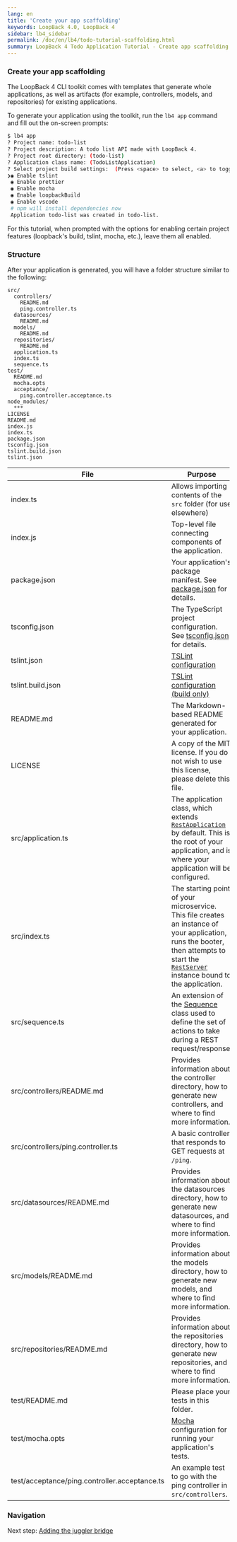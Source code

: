 ```yaml
---
lang: en
title: 'Create your app scaffolding'
keywords: LoopBack 4.0, LoopBack 4
sidebar: lb4_sidebar
permalink: /doc/en/lb4/todo-tutorial-scaffolding.html
summary: LoopBack 4 Todo Application Tutorial - Create app scaffolding
---
```


### Create your app scaffolding

The LoopBack 4 CLI toolkit comes with templates that generate whole
applications, as well as artifacts (for example, controllers, models, and repositories) for
existing applications.

To generate your application using the toolkit, run the `lb4 app` command and
fill out the on-screen prompts:

```sh
$ lb4 app
? Project name: todo-list
? Project description: A todo list API made with LoopBack 4.
? Project root directory: (todo-list)
? Application class name: (TodoListApplication)
? Select project build settings:  (Press <space> to select, <a> to toggle all, <i> to inverse selection)
❯◉ Enable tslint
 ◉ Enable prettier
 ◉ Enable mocha
 ◉ Enable loopbackBuild
 ◉ Enable vscode
 # npm will install dependencies now
 Application todo-list was created in todo-list.
```

For this tutorial, when prompted with the options for enabling certain project features (loopback's build, tslint, mocha, etc.), leave them all enabled.

### Structure

After your application is generated, you will have a folder structure similar to
the following:

```text
src/
  controllers/
    README.md
    ping.controller.ts
  datasources/
    README.md
  models/
    README.md
  repositories/
    README.md
  application.ts
  index.ts
  sequence.ts
test/
  README.md
  mocha.opts
  acceptance/
    ping.controller.acceptance.ts
node_modules/
  ***
LICENSE
README.md
index.js
index.ts
package.json
tsconfig.json
tslint.build.json
tslint.json
```

| File                                          | Purpose                                                                                                                                                                                                                                                        |
| --------------------------------------------- | -------------------------------------------------------------------------------------------------------------------------------------------------------------------------------------------------------------------------------------------------------------- |
| index.ts                                      | Allows importing contents of the `src` folder (for use elsewhere)                                                                                                                                                                                              |
| index.js                                      | Top-level file connecting components of the application.                                                                                                                                                                                                             |
| package.json                                  | Your application's package manifest. See [package.json](https://docs.npmjs.com/files/package.json) for details.                                                                                                                                                |
| tsconfig.json                                 | The TypeScript project configuration. See [tsconfig.json](http://www.typescriptlang.org/docs/handbook/tsconfig-json.html) for details.                                                                                                                         |
| tslint.json                                   | [TSLint configuration](https://palantir.github.io/tslint/usage/tslint-json/)                                                                                                                                                                                   |
| tslint.build.json                             | [TSLint configuration (build only)](https://palantir.github.io/tslint/usage/tslint-json/)                                                                                                                                                                      |
| README.md                                     | The Markdown-based README generated for your application.                                                                                                                                                                                                      |
| LICENSE                                       | A copy of the MIT license. If you do not wish to use this license, please delete this file.                                                                                                                                                                    |
| src/application.ts                            | The application class, which extends [`RestApplication`](http://apidocs.strongloop.com/@loopback%2fdocs/rest.html#RestApplication) by default. This is the root of your application, and is where your application will be configured.                         |
| src/index.ts                                  | The starting point of your microservice. This file creates an instance of your application, runs the booter, then attempts to start the [`RestServer`](http://apidocs.strongloop.com/@loopback%2fdocs/rest.html#RestServer) instance bound to the application. |
| src/sequence.ts                               | An extension of the [Sequence](Sequence.md) class used to define the set of actions to take during a REST request/response.                                                                                                                                    |
| src/controllers/README.md                     | Provides information about the controller directory, how to generate new controllers, and where to find more information.                                                                                                                                      |
| src/controllers/ping.controller.ts            | A basic controller that responds to GET requests at `/ping`.                                                                                                                                                                                                   |
| src/datasources/README.md                     | Provides information about the datasources directory, how to generate new datasources, and where to find more information.                                                                                                                                     |
| src/models/README.md                          | Provides information about the models directory, how to generate new models, and where to find more information.                                                                                                                                               |
| src/repositories/README.md                    | Provides information about the repositories directory, how to generate new repositories, and where to find more information.                                                                                                                                   |
| test/README.md                                | Please place your tests in this folder.                                                                                                                                                                                                                        |
| test/mocha.opts                               | [Mocha](https://mochajs.org/) configuration for running your application's tests.                                                                                                                                                                              |
| test/acceptance/ping.controller.acceptance.ts | An example test to go with the ping controller in `src/controllers`.                                                                                                                                                                                           |

### Navigation

Next step: [Adding the juggler bridge](todo-tutorial-juggler.md)
